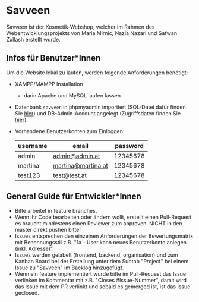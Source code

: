 # Savveen

Savveen ist der Kosmetik-Webshop, welcher im Rahmen des Webentwicklungsprojekts von Maria Mirnic, Nazia Nazari und Safwan Zullash erstellt wurde.

## Infos für Benutzer\*Innen

Um die Website lokal zu laufen, werden folgende Anforderungen benötigt:

- XAMPP/MAMPP Installation
  - darin Apache und MySQL laufen lassen
- Datenbank `savveen` in phpmyadmin importiert (SQL-Datei dafür finden Sie [hier](./Backend/config/savveen.sql)) und DB-Admin-Account angelegt (Zugriffsdaten finden Sie [hier](./Backend/config/dbaccess.php)).
- Vorhandene Benutzerkonten zum Einloggen:

  | username | email              | password |
  | -------- | ------------------ | -------- |
  | admin    | admin@admin.at     | 12345678 |
  | martina  | martina@martina.at | 12345678 |
  | test123  | test@test.at       | 12345678 |

## General Guide für Entwickler\*Innen

- Bitte arbeitet in feature branches.
- Wenn ihr Code bearbeiten oder ändern wollt, erstellt einen Pull-Request es braucht mindestens einen Reviewer zum approven. NICHT in den master direkt pushen bitte!
- Issues entsprechen den einzelnen Anforderungen der Bewertungsmatrix mit Benennungsstil z.B. "1a - User kann neues Benutzerkonto anlegen (inkl. Adresse)".
- Issues werden gelabelt (frontend, backend, organisation) und zum Kanban Board bei der Erstellung unter dem Subtab "Project" bei einem Issue zu "Savveen" im Backlog hinzugefügt.
- Wenn ein feature implementiert wurde bitte im Pull-Request das Issue verlinken im Kommentar mit z.B. "Closes #Issue-Nummer", damit wird das Issue mit dem PR verlinkt und sobald es gemerged ist, ist das Issue geclosed.

